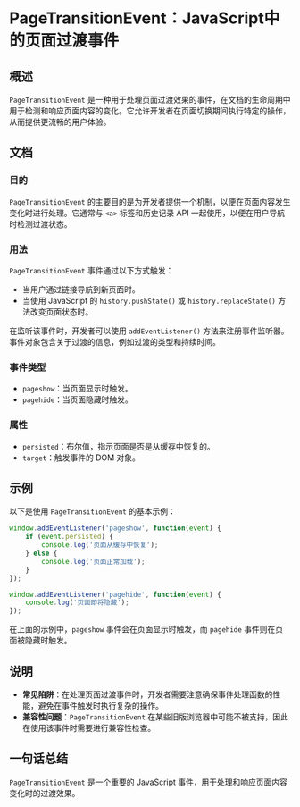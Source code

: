 <!--
Meta Description: # PageTransitionEvent：JavaScript中的页面过渡事件 ## 概述 `PageTransitionEvent` 是一种用于处理页面过渡效果的事件，在文档的生命周期中用于检测和响应页面内容的变化。它允许开发者在页面切换期间执行特定的操作，从而提供更流畅的用户体验。 ## 文档...
Meta Keywords: pagetransitionevent, javascript, addeventlistener, pageshow, pagehide
-->

# PageTransitionEvent：JavaScript中的页面过渡事件

## 概述
`PageTransitionEvent` 是一种用于处理页面过渡效果的事件，在文档的生命周期中用于检测和响应页面内容的变化。它允许开发者在页面切换期间执行特定的操作，从而提供更流畅的用户体验。

## 文档
### 目的
`PageTransitionEvent` 的主要目的是为开发者提供一个机制，以便在页面内容发生变化时进行处理。它通常与 `<a>` 标签和历史记录 API 一起使用，以便在用户导航时检测过渡状态。

### 用法
`PageTransitionEvent` 事件通过以下方式触发：
- 当用户通过链接导航到新页面时。
- 当使用 JavaScript 的 `history.pushState()` 或 `history.replaceState()` 方法改变页面状态时。

在监听该事件时，开发者可以使用 `addEventListener()` 方法来注册事件监听器。事件对象包含关于过渡的信息，例如过渡的类型和持续时间。

### 事件类型
- `pageshow`：当页面显示时触发。
- `pagehide`：当页面隐藏时触发。

### 属性
- `persisted`：布尔值，指示页面是否是从缓存中恢复的。
- `target`：触发事件的 DOM 对象。

## 示例
以下是使用 `PageTransitionEvent` 的基本示例：

```javascript
window.addEventListener('pageshow', function(event) {
    if (event.persisted) {
        console.log('页面从缓存中恢复');
    } else {
        console.log('页面正常加载');
    }
});

window.addEventListener('pagehide', function(event) {
    console.log('页面即将隐藏');
});
```

在上面的示例中，`pageshow` 事件会在页面显示时触发，而 `pagehide` 事件则在页面被隐藏时触发。

## 说明
- **常见陷阱**：在处理页面过渡事件时，开发者需要注意确保事件处理函数的性能，避免在事件触发时执行复杂的操作。
- **兼容性问题**：`PageTransitionEvent` 在某些旧版浏览器中可能不被支持，因此在使用该事件时需要进行兼容性检查。

## 一句话总结
`PageTransitionEvent` 是一个重要的 JavaScript 事件，用于处理和响应页面内容变化时的过渡效果。